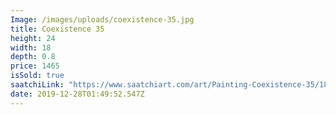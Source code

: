 ```yaml
---
Image: /images/uploads/coexistence-35.jpg
title: Coexistence 35
height: 24
width: 18
depth: 0.8
price: 1465
isSold: true
saatchiLink: "https://www.saatchiart.com/art/Painting-Coexistence-35/189576/6664659/view"
date: 2019-12-28T01:49:52.547Z
---
```

